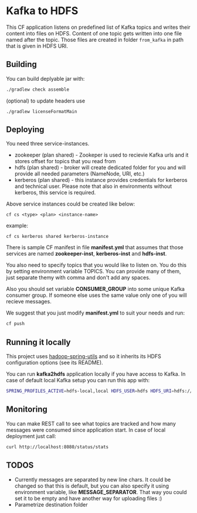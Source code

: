 # Kafka to HDFS

This CF application listens on predefined list of Kafka topics and writes their content into files on HDFS. Content of one topic gets written into one file named after the topic. Those files are created in folder ```from_kafka``` in path that is given in HDFS URI.


## Building

You can build deplyable jar with:

```sh
./gradlew check assemble
```

(optional) to update headers use
```
./gradlew licenseFormatMain
```

## Deploying

You need three service-instances.

- zookeeper (plan shared) - Zookeper is used to recievie Kafka urls and it stores offset for topics that you read from 
- hdfs (plan shared) - broker will create dedicated folder for you and will provide all needed parameters (NameNode, URI, etc.)
- kerberos (plan shared) - this instance provides credentials for kerberos and technical user. Please note that also in environments without kerberos, this service is required. 

Above service instances could be created like below:
```
cf cs <type> <plan> <instance-name>
```
example:
```
cf cs kerberos shared kerberos-instance
```

There is sample CF manifest in file **manifest.yml** that assumes that those services are named **zookeeper-inst**, **kerberos-inst** and **hdfs-inst**.

You also need to specify topics that you would like to listen on. You do this by setting environment variable TOPICS. You can provide many of them, just separate themy with comma and don't add any spaces.

Also you should set variable **CONSUMER_GROUP** into some unique Kafka consumer group. If someone else uses the same value only one of you will recieve messages.

We suggest that you just modify **manifest.yml** to suit your needs and run:

```sh
cf push
```


## Running it locally

This project uses [hadoop-spring-utils](https://github.com/trustedanalytics/hadoop-spring-utils) and so it inherits its HDFS configuration options (see its README).

You can run **kafka2hdfs** application locally if you have access to Kafka. In case of default local Kafka setup you can run this app with:

```sh
SPRING_PROFILES_ACTIVE=hdfs-local,local HDFS_USER=hdfs HDFS_URI=hdfs://localhost:8020/some/hdfs/path/to/destination/folder ZOOKEEPER=localhost:2181 CONSUMER_GROUP=some_consumer_group KAFKA=localhost:9092 TOPICS=someTopicA,someTopicB ./gradlew clean bootRun
```


## Monitoring

You can make REST call to see what topics are tracked and how many messages were consumed since application start. In case of local deployment just call:

```sh
curl http://localhost:8080/status/stats
```

## TODOS

* Currently messages are separated by new line chars. It could be changed so that this is default, but you can also specify it using environment variable, like **MESSAGE_SEPARATOR**. That way you could set it to be empty and have another way for uploading files :)
* Parametrize destination folder

